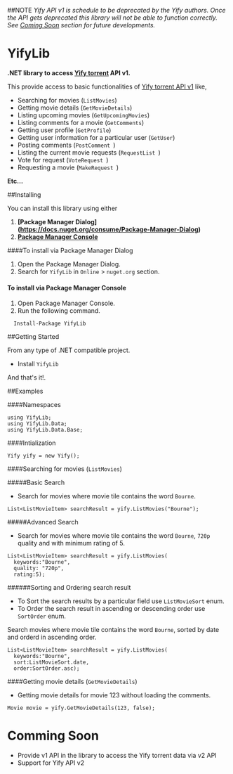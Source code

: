 ##NOTE
_Yify API v1 is schedule to be deprecated by the Yify authors. Once the API gets deprecated this library will not be able to function correctly. See [Coming Soon](/README.md#comming-soon) section for future developments._

# YifyLib
**.NET library to access [Yify torrent](https://yts.re/) API v1.**

This provide access to basic functionalities of [Yify torrent API v1](https://yts.re/api) like,

* Searching for movies (`ListMovies`)
* Getting movie details (`GetMovieDetails`)
* Listing upcoming movies (`GetUpcomingMovies`)
* Listing comments for a movie (`GetComments`)
* Getting user profile (`GetProfile`)
* Getting user information for a particular user (`GetUser`)
* Posting comments (`PostComment `)
* Listing the current movie requests (`RequestList `)
* Vote for request (`VoteRequest `)
* Requesting a movie  (`MakeRequest `)

**Etc…**

##Installing

You can install this library using either 

1. **[Package Manager Dialog] (https://docs.nuget.org/consume/Package-Manager-Dialog)**
2. **[Package Manager Console](http://docs.nuget.org/consume/package-manager-console)** 

####To install via Package Manager Dialog

1. Open the Package Manager Dialog.
2. Search for `YifyLib` in `Online` > `nuget.org` section.

#### To install via Package Manager Console

1. Open Package Manager Console.
2. Run the following command.

```
  Install-Package YifyLib
```

##Getting Started

From any type of .NET compatible project.

* Install `YifyLib`

And that's it!.

##Examples

####Namespaces
```
using YifyLib;
using YifyLib.Data;
using YifyLib.Data.Base;
```

####Intialization

```
Yify yify = new Yify();
```

####Searching for movies (`ListMovies`)

#####Basic Search
* Search for movies where movie tile contains the word `Bourne`.
```
List<ListMovieItem> searchResult = yify.ListMovies("Bourne");
```

#####Advanced Search

* Search for movies where movie tile contains the word `Bourne`, `720p` quality and with minimum rating of 5.
```
List<ListMovieItem> searchResult = yify.ListMovies(
  keywords:"Bourne",
  quality: "720p",
  rating:5);
```

######Sorting and Ordering search result

- To Sort the search results by a particular field use `ListMovieSort` enum.
- To Order the search result in ascending or descending order use `SortOrder` enum.

Search movies where movie tile contains the word `Bourne`, sorted by date and orderd in ascending order.
```
List<ListMovieItem> searchResult = yify.ListMovies(
  keywords:"Bourne",
  sort:ListMovieSort.date, 
  order:SortOrder.asc);
```

####Getting movie details (`GetMovieDetails`)

* Getting movie details for movie 123 without loading the comments.

```
Movie movie = yify.GetMovieDetails(123, false);
```

# Comming Soon
* Provide v1 API in the library to access the Yify torrent data via v2 API
* Support for Yify API v2
